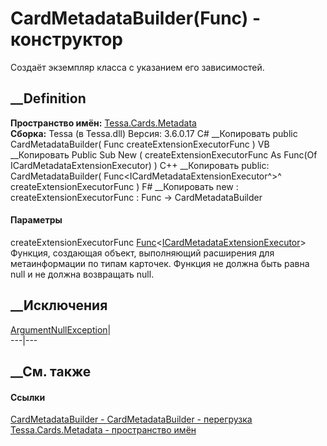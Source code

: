 # CardMetadataBuilder(Func<ICardMetadataExtensionExecutor>) - конструктор
Создаёт экземпляр класса с указанием его зависимостей.
## __Definition
 **Пространство имён:** [Tessa.Cards.Metadata](N_Tessa_Cards_Metadata.htm)  
 **Сборка:** Tessa (в Tessa.dll) Версия: 3.6.0.17
C# __Копировать
     public CardMetadataBuilder(
    	Func<ICardMetadataExtensionExecutor> createExtensionExecutorFunc
    )
VB __Копировать
     Public Sub New ( 
    	createExtensionExecutorFunc As Func(Of ICardMetadataExtensionExecutor)
    )
C++ __Копировать
     public:
    CardMetadataBuilder(
    	Func<ICardMetadataExtensionExecutor^>^ createExtensionExecutorFunc
    )
F# __Копировать
     new : 
            createExtensionExecutorFunc : Func<ICardMetadataExtensionExecutor> -> CardMetadataBuilder
#### Параметры
createExtensionExecutorFunc
[Func](https://learn.microsoft.com/dotnet/api/system.func-1)<[ICardMetadataExtensionExecutor](T_Tessa_Cards_Extensions_ICardMetadataExtensionExecutor.htm)>
     Функция, создающая объект, выполняющий расширения для метаинформации по типам карточек. Функция не должна быть равна null и не должна возвращать null. 
## __Исключения
[ArgumentNullException](https://learn.microsoft.com/dotnet/api/system.argumentnullexception)|  
---|---  
##  __См. также
#### Ссылки
[CardMetadataBuilder - ](T_Tessa_Cards_Metadata_CardMetadataBuilder.htm)
[CardMetadataBuilder -
перегрузка](Overload_Tessa_Cards_Metadata_CardMetadataBuilder__ctor.htm)
[Tessa.Cards.Metadata - пространство имён](N_Tessa_Cards_Metadata.htm)
